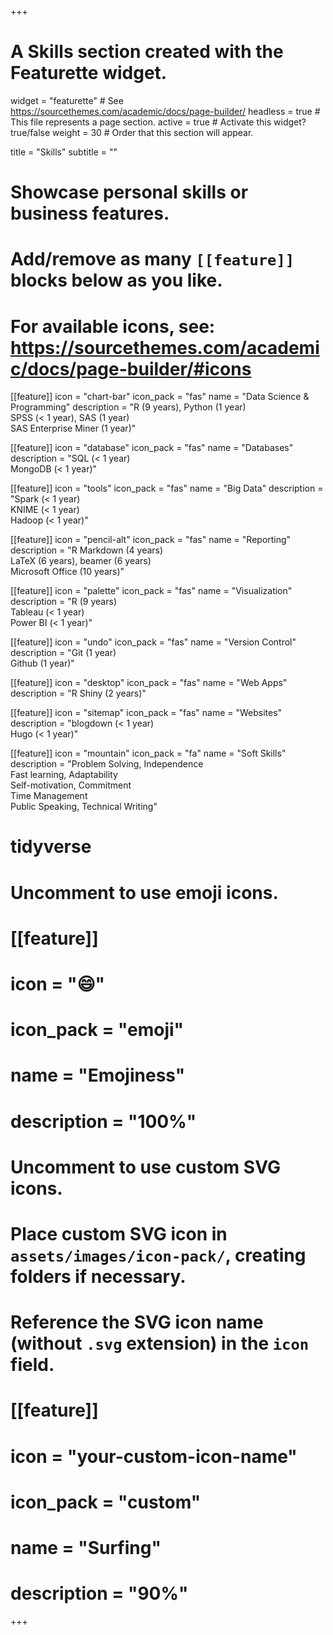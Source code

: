 +++
# A Skills section created with the Featurette widget.
widget = "featurette"  # See https://sourcethemes.com/academic/docs/page-builder/
headless = true  # This file represents a page section.
active = true  # Activate this widget? true/false
weight = 30  # Order that this section will appear.

title = "Skills"
subtitle = ""

# Showcase personal skills or business features.
# 
# Add/remove as many `[[feature]]` blocks below as you like.
# 
# For available icons, see: https://sourcethemes.com/academic/docs/page-builder/#icons

[[feature]]
  icon = "chart-bar"
  icon_pack = "fas"
  name = "Data Science & Programming"
  description = "R (9 years), Python (1 year) <br> SPSS (< 1 year), SAS (1 year) <br> SAS Enterprise Miner (1 year)"
  
[[feature]]
  icon = "database"
  icon_pack = "fas"
  name = "Databases"
  description = "SQL (< 1 year) <br> MongoDB (< 1 year)"
  
[[feature]]
  icon = "tools"
  icon_pack = "fas"
  name = "Big Data"
  description = "Spark (< 1 year) <br> KNIME (< 1 year) <br> Hadoop (< 1 year)"
  
[[feature]]
  icon = "pencil-alt"
  icon_pack = "fas"
  name = "Reporting"
  description = "R Markdown (4 years) <br> LaTeX (6 years), beamer (6 years) <br> Microsoft Office (10 years)"  
  
[[feature]]
  icon = "palette"
  icon_pack = "fas"
  name = "Visualization"
  description = "R (9 years) <br> Tableau (< 1 year) <br> Power BI (< 1 year)"

[[feature]]
  icon = "undo"
  icon_pack = "fas"
  name = "Version Control"
  description = "Git (1 year) <br> Github (1 year)"

[[feature]]
  icon = "desktop"
  icon_pack = "fas"
  name = "Web Apps"
  description = "R Shiny (2 years)"

[[feature]]
  icon = "sitemap"
  icon_pack = "fas"
  name = "Websites"
  description = "blogdown (< 1 year) <br> Hugo (< 1 year)"
  
[[feature]]
  icon = "mountain"
  icon_pack = "fa"
  name = "Soft Skills"
  description = "Problem Solving, Independence <br> Fast learning, Adaptability <br> Self-motivation, Commitment <br> Time Management <br> Public Speaking, Technical Writing"
  
# tidyverse  

# Uncomment to use emoji icons.
# [[feature]]
#  icon = ":smile:"
#  icon_pack = "emoji"
#  name = "Emojiness"
#  description = "100%"  

# Uncomment to use custom SVG icons.
# Place custom SVG icon in `assets/images/icon-pack/`, creating folders if necessary.
# Reference the SVG icon name (without `.svg` extension) in the `icon` field.
# [[feature]]
#  icon = "your-custom-icon-name"
#  icon_pack = "custom"
#  name = "Surfing"
#  description = "90%"

+++
